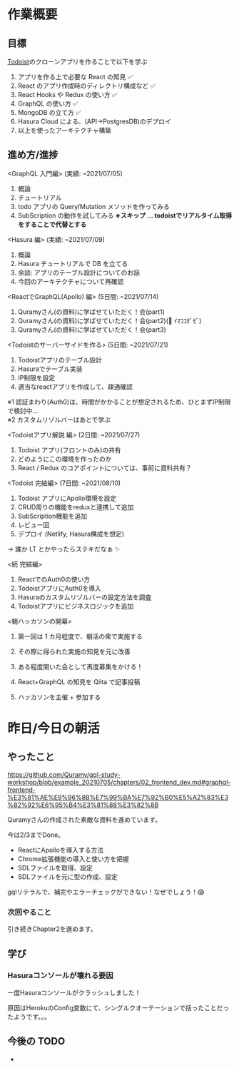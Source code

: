 # 作業概要

## 目標

[Todoist](https://todoist.com/app)のクローンアプリを作ることで以下を学ぶ

1. アプリを作る上で必要な React の知見 ✅
2. React のアプリ作成時のディレクトリ構成など ✅
3. React Hooks や Redux の使い方 ✅
4. GraphQL の使い方 ✅
5. MongoDB の立て方 ✅
6. Hasura Cloud による、(API→PostgresDB)のデプロイ
7. 以上を使ったアーキテクチャ構築

## 進め方/進捗

<GraphQL 入門編> (実績: ~2021/07/05)

1. 概論
2. チュートリアル
3. todo アプリの Query/Mutation メソッドを作ってみる
4. SubScription の動作を試してみる **※スキップ ... todoistでリアルタイム取得をすることで代替とする**

<Hasura 編> (実績: ~2021/07/09)

1. 概論
2. Hasura チュートリアルで DB を立てる
3. 余談: アプリのテーブル設計についてのお話
4. 今回のアーキテクチャについて再確認

<ReactでGraphQL(Apollo) 編> (5日間: ~2021/07/14)

1. Quramyさん(の資料)に学ばせていただく！会(part1)
2. Quramyさん(の資料)に学ばせていただく！会(part2)(💪 ｲﾏｺｺﾀﾞｾﾞ)
3. Quramyさん(の資料)に学ばせていただく！会(part3)

<Todoistのサーバーサイドを作る> (5日間: ~2021/07/21)

1. Todoistアプリのテーブル設計
2. Hasuraでテーブル実装
3. IP制限を設定
4. 適当なreactアプリを作成して、疎通確認

※1 認証まわり(Auth0)は、時間がかかることが想定されるため、ひとまずIP制限で検討中...  
※2 カスタムリゾルバーはあとで学ぶ

<Todoistアプリ解説 編> (2日間: ~2021/07/27)

1. Todoist アプリ(フロントのみ)の共有
2. どのようにこの環境を作ったのか
3. React / Redux のコアポイントについては、事前に資料共有？

<Todoist 完結編> (7日間: ~2021/08/10)

1. Todoist アプリにApollo環境を設定
2. CRUD周りの機能をreduxと連携して追加
3. SubScription機能を追加
4. レビュー回
5. デプロイ (Netlify, Hasura構成を想定)

→ 誰か LT とかやったらステキだなぁ ✨

<続 完結編>

1. ReactでのAuth0の使い方
2. TodoistアプリにAuth0を導入
3. Hasuraのカスタムリゾルバーの設定方法を調査
4. Todoistアプリにビジネスロジックを追加

<朝ハッカソンの開幕>

1. 第一回は 1 カ月程度で、朝活の衆で実施する
2. その際に得られた実施の知見を元に改善
3. ある程度開いた会として再度募集をかける！

4. React+GraphQL の知見を Qiita で記事投稿
5. ハッカソンを主催 + 参加する

# 昨日/今日の朝活

## やったこと

https://github.com/Quramy/gql-study-workshop/blob/example_20210705/chapters/02_frontend_dev.md#graphql-frontend-%E3%81%AE%E9%96%8B%E7%99%BA%E7%92%B0%E5%A2%83%E3%82%92%E6%95%B4%E3%81%88%E3%82%8B

Quramyさんの作成された素敵な資料を進めています。

今は2/3までDone。

- ReactにApolloを導入する方法
- Chrome拡張機能の導入と使い方を把握
- SDLファイルを取得、設定
- SDLファイルを元に型の作成、設定

gqlリテラルで、補完やエラーチェックができない！なぜでしょう！😱

### 次回やること

引き続きChapter2を進めます。

## 学び

### Hasuraコンソールが壊れる要因

一度Hasuraコンソールがクラッシュしました！

原因はHerokuのConfig変数にて、シングルクオーテーションで括ったことだったようです。。。


## 今後の TODO

- 